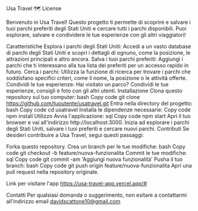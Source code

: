 Usa Travel 🗺️
License

Benvenuto in Usa Travel! Questo progetto ti permette di scoprire e salvare i tuoi parchi preferiti degli Stati Uniti e cercare tutti i parchi disponibili. Puoi esplorare, salvare e condividere le tue esperienze con gli altri viaggiatori!

Caratteristiche
Esplora i parchi degli Stati Uniti: Accedi a un vasto database di parchi degli Stati Uniti e scopri i dettagli di ognuno, come la posizione, le attrazioni principali e altro ancora.
Salva i tuoi parchi preferiti: Aggiungi i parchi che ti interessano alla tua lista dei preferiti per un accesso rapido in futuro.
Cerca i parchi: Utilizza la funzione di ricerca per trovare i parchi che soddisfano specifici criteri, come il nome, la posizione o le attività offerte.
Condividi le tue esperienze: Hai visitato un parco? Condividi le tue esperienze, consigli e foto con gli altri utenti.
Installazione
Clona questo repository sul tuo computer:
bash
Copy code
git clone https://github.com/tuoutente/usatravel.git
Entra nella directory del progetto:
bash
Copy code
cd usatravel
Installa le dipendenze necessarie:
Copy code
npm install
Utilizzo
Avvia l'applicazione:
sql
Copy code
npm start
Apri il tuo browser e vai all'indirizzo http://localhost:3000.
Inizia ad esplorare i parchi degli Stati Uniti, salvare i tuoi preferiti e cercare nuovi parchi.
Contributi
Se desideri contribuire a Usa Travel, segui questi passaggi:

Forka questo repository.
Crea un branch per le tue modifiche:
bash
Copy code
git checkout -b feature/nuova-funzionalita
Commit le tue modifiche:
sql
Copy code
git commit -am 'Aggiungi nuova funzionalità'
Pusha il tuo branch:
bash
Copy code
git push origin feature/nuova-funzionalita
Apri una pull request nella repository originale.

Link per visitare l'app https://usa-travel-app.vercel.app/#

Contatti
Per qualsiasi domanda o suggerimento, non esitare a contattarmi all'indirizzo email davidscattone10@gmail.com